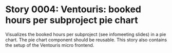 # Story 0004: Ventouris: booked hours per subproject pie chart

Visualizes the booked hours per subproject (see infomeeting slides) in a pie chart. The pie chart component should be reusable. This story also contains the setup of the Ventouris micro frontend.